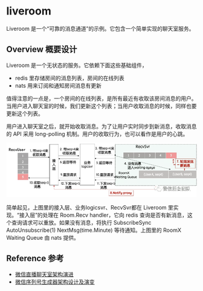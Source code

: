 # liveroom

Liveroom 是一个“可靠的消息通道”的示例。它包含一个简单实现的聊天室服务。

## Overview 概要设计

Liveroom 是一个无状态的服务。它依赖下面这些基础组件，

* redis 里存储房间的消息列表，房间的在线列表
* nats 用来订阅和通知房间消息有更新

值得注意的一点是，一个房间的在线列表，是所有最近有收取该房间消息的用户。当用户进入聊天室的时候，我们更新这个列表；当用户收取消息的时候，同样也要更新这个列表。

用户进入聊天室之后，就开始收取消息。为了让用户实时同步到新消息，收取消息的 API 采用 long-polling 机制。用户的收取行为，也可以看作是用户的心跳。

![RecvUser long polling](images/longpolling.png)

简单起见，上图里的接入层、业务logicsvr、RecvSvr都在 Liveroom 里实现。“接入层”的处理在 Room.Recv handler，它向 redis 查询是否有新消息，这个查询请求可以重放。如果没有消息，将执行 SubscribeSync AutoUnsubscribe(1) NextMsg(time.Minute) 等待通知。上图里的 RoomX Waiting Queue 由 nats 提供。

## Reference 参考

* [微信直播聊天室架构演进](https://mp.weixin.qq.com/s/poZo0uHl88n9TadBKUzFVA)
* [微信序列号生成器架构设计及演变](https://mp.weixin.qq.com/s/JqIJupVKUNuQYIDDxRtfqA)
